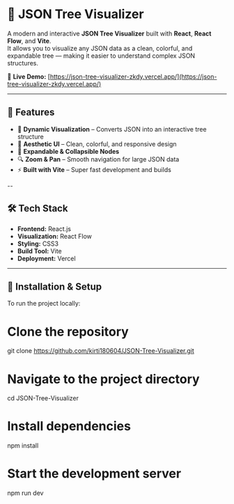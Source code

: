 # 🌳 JSON Tree Visualizer

A modern and interactive **JSON Tree Visualizer** built with **React**, **React Flow**, and **Vite**.  
It allows you to visualize any JSON data as a clean, colorful, and expandable tree — making it easier to understand complex JSON structures.

🔗 **Live Demo:** [https://json-tree-visualizer-zkdy.vercel.app/](https://json-tree-visualizer-zkdy.vercel.app/)

---

## 🚀 Features

- 🌲 **Dynamic Visualization** – Converts JSON into an interactive tree structure  
- 🎨 **Aesthetic UI** – Clean, colorful, and responsive design  
- 🧩 **Expandable & Collapsible Nodes**  
- 🔍 **Zoom & Pan** – Smooth navigation for large JSON data  
- ⚡ **Built with Vite** – Super fast development and builds  

--

## 🛠️ Tech Stack

- **Frontend:** React.js  
- **Visualization:** React Flow  
- **Styling:** CSS3  
- **Build Tool:** Vite  
- **Deployment:** Vercel  

---

## 🧰 Installation & Setup

To run the project locally:

# Clone the repository
git clone https://github.com/kirti180604/JSON-Tree-Visualizer.git

# Navigate to the project directory
cd JSON-Tree-Visualizer

# Install dependencies
npm install

# Start the development server
npm run dev
